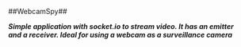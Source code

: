 ##WebcamSpy##

***Simple application with socket.io to stream video. It has an emitter </br> and a receiver. Ideal for using a webcam as a surveillance camera***